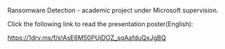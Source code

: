 Ransomware Detection - academic project under Microsoft supervision.

Click the following link to read the presentation poster(English):

https://1drv.ms/f/s!AsE6M50PUjDOZ_sqAafduQxJgBQ


